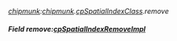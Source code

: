 _[chipmunk](../../modules/chipmunk/chipmunk-module.md):[chipmunk](../../modules/chipmunk/chipmunk-module.md).[cpSpatialIndexClass](../../modules/chipmunk/chipmunk-cpspatialindexclass.md).remove_
##### Field remove:[cpSpatialIndexRemoveImpl](../../modules/chipmunk/chipmunk-cpspatialindexremoveimpl.md)
